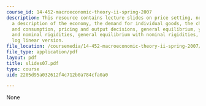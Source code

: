 ```yaml
---
course_id: 14-452-macroeconomic-theory-ii-spring-2007
description: This resource contains lecture slides on price setting, nominal rigidities,
  a description of the economy, the demand for individual goods, the choice of money
  and consumption, pricing and output decisions, general equilibrium, yeomen farmers
  and nominal rigidities, general equilibrium with nominal rigidities, and a useful
  log linear version.
file_location: /coursemedia/14-452-macroeconomic-theory-ii-spring-2007/2205d95a032612f4c712b0a784cfa0a0_slides07.pdf
file_type: application/pdf
layout: pdf
title: slides07.pdf
type: course
uid: 2205d95a032612f4c712b0a784cfa0a0

---
```

None